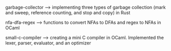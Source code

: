 garbage-collector --> implementing three types of garbage collection (mark and sweep, reference counting, and stop and copy) in Rust

nfa-dfa-regex --> functions to convert NFAs to DFAs and regex to NFAs in OCaml

small-c-compiler --> creating a mini C compiler in OCaml. Implemented the lexer, parser, evaluator, and an optimizer 
